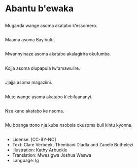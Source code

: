 # Abantu b'ewaka

##
Muganda wange asoma
akatabo k’essomero.

##
Maama asoma Bayibuli.

##
Mwannyinaze asoma
akatabo akalagirira
okufumba.

##
Kojja asoma olupapula
lw'amawulire.

##
Jjajja asoma magaziini.

##
Muto wange asoma
akatabo k'ebifaananyi.

##
Nze kano akatabo ke
nsoma.

##
Mu bbanga ttono nja
kuba nsobola okusoma
buli kintu kyonna.

##
* License: [CC-BY-NC]
* Text: Clare Verbeek, Thembani Dladla and Zanele Buthelezi
* Illustration: Kathy Arbuckle
* Translation: Mwesigwa Joshua Waswa
* Language: lg
